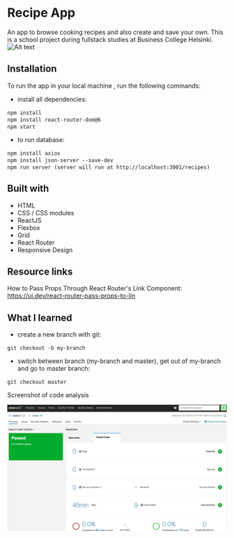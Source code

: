 # Recipe App

An app to browse cooking recipes and also create and save your own. This is a school project during fullstack studies at Business College Helsinki.
![Alt text](live-preview.png)

## Installation

To run the app in your local machine , run the following commands:

- install all dependencies:

```
npm install
npm install react-router-dom@6
npm start
```

- to run database:

```
npm install axios
npm install json-server --save-dev
npm run server (server will run at http://localhost:3001/recipes)
```

## Built with

- HTML
- CSS / CSS modules
- ReactJS
- Flexbox
- Grid
- React Router
- Responsive Design

## Resource links

How to Pass Props Through React Router's Link Component:
https://ui.dev/react-router-pass-props-to-lin

## What I learned

- create a new branch with git:

```
git checkout -b my-branch
```

- switch between branch (my-branch and master), get out of my-branch and go to master branch:

```
git checkout master
```

Screenshot of code analysis

![sonarqube analysis](sonarqube.png)
